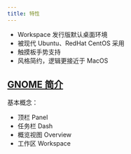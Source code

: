 ```yaml
---
title: 特性
---
```


- Workspace 发行版默认桌面环境
- 被现代 Ubuntu、RedHat CentOS 采用
- 触摸板手势支持
- 风格简约，逻辑更接近于 MacOS

## [GNOME 简介](https://linux.cn/article-11675-1.html)

基本概念：

- 顶栏 Panel
- 任务栏 Dash
- 概览视图 Overview
- 工作区 Workspace

<!-- todo: introduce -->
